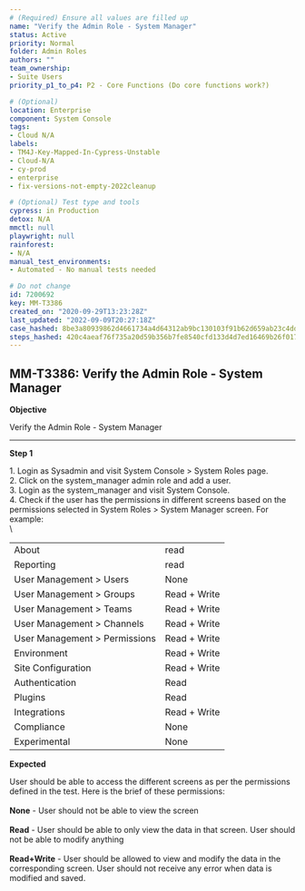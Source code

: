 ```yaml
---
# (Required) Ensure all values are filled up
name: "Verify the Admin Role - System Manager"
status: Active
priority: Normal
folder: Admin Roles
authors: ""
team_ownership:
- Suite Users
priority_p1_to_p4: P2 - Core Functions (Do core functions work?)

# (Optional)
location: Enterprise
component: System Console
tags:
- Cloud N/A
labels:
- TM4J-Key-Mapped-In-Cypress-Unstable
- Cloud-N/A
- cy-prod
- enterprise
- fix-versions-not-empty-2022cleanup

# (Optional) Test type and tools
cypress: in Production
detox: N/A
mmctl: null
playwright: null
rainforest:
- N/A
manual_test_environments:
- Automated - No manual tests needed

# Do not change
id: 7200692
key: MM-T3386
created_on: "2020-09-29T13:23:28Z"
last_updated: "2022-09-09T20:27:18Z"
case_hashed: 8be3a80939862d4661734a4d64312ab9bc130103f91b62d659ab23c4dd784b4a6e7b8480df74c702e2b8b2ae462ad301
steps_hashed: 420c4aeaf76f735a20d59b356b7fe8540cfd133d4d7ed16469b26f017f21595e49c2658a8389e11f6a133fae63b06364
---
```


<!-- (Auto-generated) Based on frontmatter's "key" and "name" -->

## MM-T3386: Verify the Admin Role - System Manager

**Objective**

Verify the Admin Role - System Manager

---

**Step 1**

1\. Login as Sysadmin and visit System Console > System Roles page.\
2\. Click on the system\_manager admin role and add a user.\
3\. Login as the system\_manager and visit System Console.\
4\. Check if the user has the permissions in different screens based on the permissions selected in System Roles > System Manager screen. For example:\
\\

|                               |              |
| ----------------------------- | ------------ |
| About                         | read         |
| Reporting                     | read         |
| User Management > Users       | None         |
| User Management > Groups      | Read + Write |
| User Management > Teams       | Read + Write |
| User Management > Channels    | Read + Write |
| User Management > Permissions | Read + Write |
| Environment                   | Read + Write |
| Site Configuration            | Read + Write |
| Authentication                | Read         |
| Plugins                       | Read         |
| Integrations                  | Read + Write |
| Compliance                    | None         |
| Experimental                  | None         |

**Expected**

User should be able to access the different screens as per the permissions defined in the test. Here is the brief of these permissions:\
\
**None** - User should not be able to view the screen\
\
**Read** - User should be able to only view the data in that screen. User should not be able to modify anything\
\
**Read+Write** - User should be allowed to view and modify the data in the corresponding screen. User should not receive any error when data is modified and saved.
